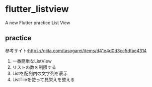 # flutter_listview

A new Flutter practice List View

## practice
参考サイト:https://qiita.com/tasogarei/items/d41e4d0d3cc5dfae4314
1. 一番簡単なListView
2. リストの数を制限する
3. Listを配列内の文字列を表示
4. ListTileを使って見栄えを整える
